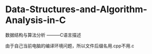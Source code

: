 # Data-Structures-and-Algorithm-Analysis-in-C

数据结构与算法分析
———C语言描述

由于自己当前电脑的编译环境问题，所以文件后缀名用.cpp不用.c

